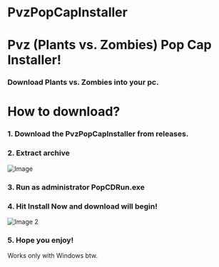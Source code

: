 # PvzPopCapInstaller

# Pvz (Plants vs. Zombies) Pop Cap Installer!
### Download Plants vs. Zombies into your pc.

# How to download?
### 1. Download the PvzPopCapInstaller from releases.
### 2. Extract archive
![Image](https://i.imgur.com/q1dzcaQ.png)
### 3. Run as administrator PopCDRun.exe
### 4. Hit Install Now and download will begin!
![Image 2](https://i.imgur.com/lSA6NRA.png)
### 5. Hope you enjoy!

Works only with Windows btw.
